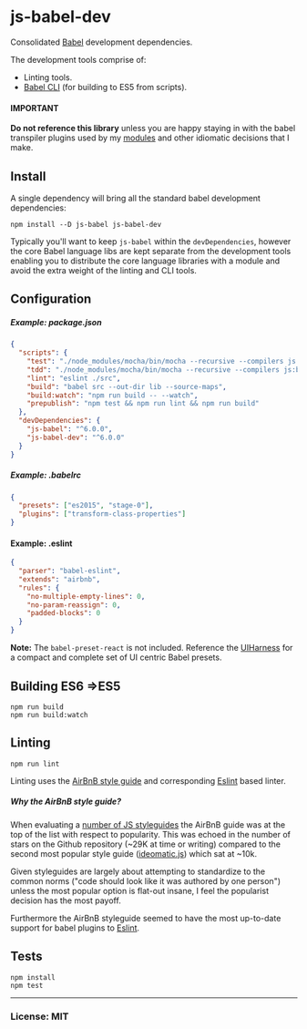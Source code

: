 # js-babel-dev
Consolidated [Babel](https://babeljs.io/) development dependencies.

The development tools comprise of:
- Linting tools.
- [Babel CLI](https://babeljs.io/docs/usage/cli/) (for building to ES5 from scripts).


#### IMPORTANT
**Do not reference this library** unless you are happy staying in with the babel transpiler plugins used by my [modules](https://github.com/philcockfield/modules) and other idiomatic decisions that I make.

## Install
A single dependency will bring all the standard babel development dependencies:

    npm install --D js-babel js-babel-dev

Typically you'll want to keep `js-babel` within the `devDependencies`, however the core Babel language libs are kept separate from the development tools enabling you to distribute the core language libraries with a module and avoid the extra weight of the linting and CLI tools.

## Configuration

##### Example: package.json
```json
{
  "scripts": {
    "test": "./node_modules/mocha/bin/mocha --recursive --compilers js:babel-register",
    "tdd": "./node_modules/mocha/bin/mocha --recursive --compilers js:babel-register --watch",
    "lint": "eslint ./src",
    "build": "babel src --out-dir lib --source-maps",
    "build:watch": "npm run build -- --watch",
    "prepublish": "npm test && npm run lint && npm run build"
  },
  "devDependencies": {
    "js-babel": "^6.0.0",
    "js-babel-dev": "^6.0.0"
  }
}

```

##### Example: .babelrc

```json
{
  "presets": ["es2015", "stage-0"],
  "plugins": ["transform-class-properties"]
}
```


#### Example: .eslint

```json
{
  "parser": "babel-eslint",
  "extends": "airbnb",
  "rules": {
    "no-multiple-empty-lines": 0,
    "no-param-reassign": 0,
    "padded-blocks": 0    
  }
}
```



**Note:** The `babel-preset-react` is not included.  Reference the [UIHarness](http://uiharness.com) for a compact and complete set of UI centric Babel presets.



## Building ES6 =>ES5

    npm run build
    npm run build:watch



## Linting

    npm run lint

Linting uses the [AirBnB style guide](https://github.com/airbnb/javascript) and corresponding [Eslint](http://eslint.org/) based linter.


##### Why the AirBnB style guide?
When evaluating a [number of JS styleguides](http://noeticforce.com/best-javascript-style-guide-for-maintainable-code) the AirBnB guide was at the top of the list with respect to popularity.  This was echoed in the number of stars on the Github repository (~29K at time or writing) compared to the second most popular style guide ([ideomatic.js](https://github.com/rwaldron/idiomatic.js/)) which sat at ~10k.  

Given styleguides are largely about attempting to standardize to the common norms ("code should look like it was authored by one person") unless the most popular option is flat-out insane, I feel the popularist decision has the most payoff.

Furthermore the AirBnB styleguide seemed to have the most up-to-date support for babel plugins to [Eslint](http://eslint.org/).



## Tests
    npm install
    npm test


---
### License: MIT
